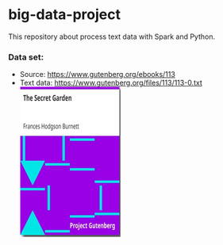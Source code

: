 # big-data-project
This repository about process text data with Spark and Python.

### Data set:
- Source:  https://www.gutenberg.org/ebooks/113
- Text data: https://www.gutenberg.org/files/113/113-0.txt  
![dataset](./dataset.png)

### 